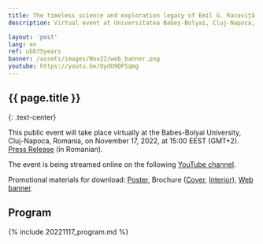 ```yaml
---
title: The timeless science and exploration legacy of Emil G. Racoviță
description: Virtual event at Universitatea Babeș-Bolyai, Cluj-Napoca, Romania, on <strong>November 17, 2022 at 15:00 (EEST)</strong> broadcast on <a href="https://www.youtube.com/channel/UCQlrz7oSFbyjj3f6C_5Vngg">YouTube</a>.

layout: 'post'
lang: en
ref: ubb75years
banner: /assets/images/Nov22/web_banner.png
youtube: https://youtu.be/OydU9DFSqmg
---
```


## {{ page.title }}
{: .text-center}

This public event will take place virtually at the Babes-Bolyai University,  Cluj-Napoca, Romania, on November 17, 2022, at 15:00 EEST (GMT+2). [Press Release](/assets/images/Nov22/comunicat_presa_2022Nov17.pdf) (in Romanian).

The event is being streamed online on the following [YouTube channel](https://youtu.be/XpB4I55p6vo).

Promotional materials for download:  [Poster](/assets/images/Nov22/poster.jpg), Brochure ([Cover](/assets/images/Nov22/brochure_front.jpg), [Interior](/assets/images/Nov22/brochure_interior.jpg)), [Web banner](/assets/images/Nov22/web_banner.png).


## Program

{% include 20221117_program.md %}
